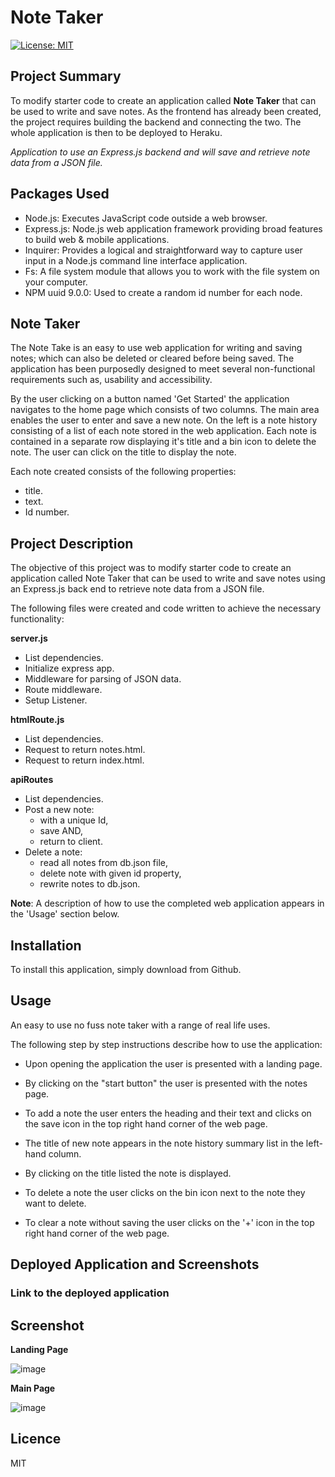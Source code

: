 # Note Taker

[![License: MIT](https://img.shields.io/badge/license-MIT-yellow.svg)](https://opensource.org/licenses/MIT)

## Project Summary

To modify starter code to create an application called **Note Taker** that can be used to write and save notes. As the frontend has already been created, the project requires building the backend and connecting the two. The whole application is then to be deployed to Heraku.

 *Application to use an Express.js backend and will save and retrieve note data from a JSON file.*

## Packages Used

- Node.js: Executes JavaScript code outside a web browser.
- Express.js: Node.js web application framework providing broad features to build web & mobile applications.                                                                 
- Inquirer: Provides a logical and straightforward way to capture user input in a Node.js command line interface application.
- Fs: A file system module that allows you to work with the file system on your computer.
- NPM uuid 9.0.0: Used to create a random id number for each node.

## Note Taker

The Note Take is an easy to use web application for writing and saving notes; which can also be deleted or cleared before being saved. The application has been purposedly designed to meet several non-functional requirements such as, usability and accessibility. 

By the user clicking on a button named 'Get Started' the application navigates to the home page which consists of two columns. The main area enables the user to enter and save a new note.  On the left is a note history consisting of a list of each note stored in the web application.  Each note is contained in a separate row displaying it's title and a bin icon to delete the note. The user can click on the title to display the note.

Each note created consists of the following properties:
- title.
- text.
- Id number.

## Project Description

The objective of this project was to modify starter code to create an application called Note Taker that can be used to write and save notes using an Express.js back end to retrieve note data from a JSON file. 

The following files were created and code written to achieve the necessary functionality:

**server.js**
- List dependencies.
- Initialize express app.
- Middleware for parsing of JSON data.
- Route middleware.
- Setup Listener.

**htmlRoute.js**
- List dependencies.
- Request to return notes.html.
- Request to return index.html.

**apiRoutes**
- List dependencies.
- Post a new note: 
    - with a unique Id, 
    - save AND,
    - return to client.
- Delete a note:
  - read all notes from db.json file,
  - delete note with given id property,
  - rewrite notes to db.json.

**Note**: A description of how to use the completed web application appears in the 'Usage' section below.

## Installation

To install this application, simply download from Github.

## Usage

An easy to use no fuss note taker with a range of real life uses. 

The following step by step instructions describe how to use the application:

- Upon opening the application the user is presented with a landing page. 

- By clicking on the "start button" the user is presented with the notes page. 

- To add a note the user enters the heading and their text and clicks on the save icon in the top right hand corner of the web page. 

- The title of new note appears in the note history summary list in the left-hand column.

- By clicking on the title listed the note is displayed.

- To delete a note the user clicks on the bin icon next to the note they want to delete. 

- To clear a note without saving the user clicks on the '+' icon in the top right hand corner of the web page.

## Deployed Application and Screenshots

### Link to the deployed application



## Screenshot

**Landing Page**

![image](https://user-images.githubusercontent.com/115671306/219522206-92bcc734-b1f0-4ff0-bc79-91040c4053df.png)



**Main Page**

![image](https://user-images.githubusercontent.com/115671306/219521439-b84f5493-c9e8-4f3e-b0d4-d157fe326f35.png)


## Licence

MIT









